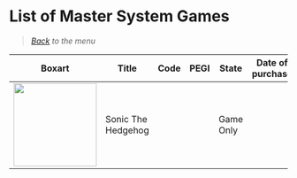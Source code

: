 # List of Master System Games


> *[Back](../games.md) to the menu*

| Boxart | Title | Code | PEGI | State | Date of purchase | Score Metacritic | Description |  
| --- | --- | --- | --- | --- | --- | --- | --- |
| <img src="https://images.launchbox-app.com//baa8e1b5-1c0a-4df0-8d7c-5016ee291dee.png" width="150"> | Sonic The Hedgehog | | | Game Only | | | |

